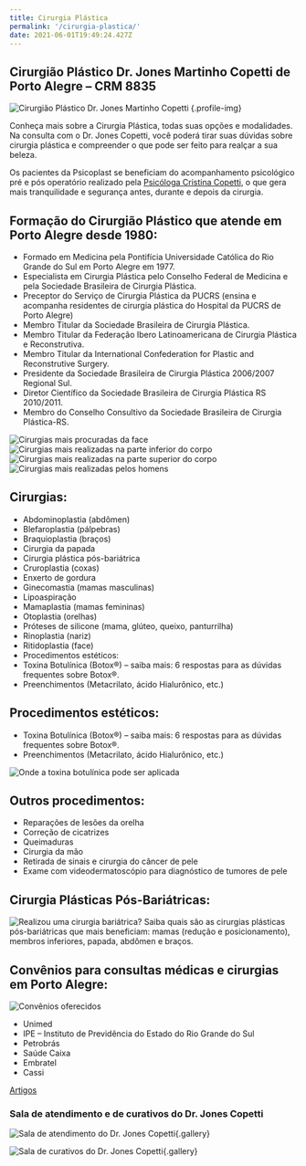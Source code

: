 ```yaml
---
title: Cirurgia Plástica
permalink: '/cirurgia-plastica/'
date: 2021-06-01T19:49:24.427Z
---
```


## Cirurgião Plástico Dr. Jones Martinho Copetti de Porto Alegre – CRM 8835

![Cirurgião Plástico Dr. Jones Martinho Copetti](/img/cirurgiao-plastico-de-porto-alegre-dr-jones-martinho-copetti.jpg) {.profile-img}

Conheça mais sobre a Cirurgia Plástica, todas suas opções e modalidades. Na consulta com o Dr. Jones Copetti, você poderá tirar suas dúvidas sobre cirurgia plástica e compreender o que pode ser feito para realçar a sua beleza.

Os pacientes da Psicoplast se beneficiam do acompanhamento psicológico pré e pós operatório realizado pela [Psicóloga Cristina Copetti](/psicologia/), o que gera mais tranquilidade e segurança antes, durante e depois da cirurgia.

## Formação do Cirurgião Plástico que atende em Porto Alegre desde 1980:

- Formado em Medicina pela Pontifícia Universidade Católica do Rio Grande do Sul em Porto Alegre em 1977.
- Especialista em Cirurgia Plástica pelo Conselho Federal de Medicina e pela Sociedade Brasileira de Cirurgia Plástica.
- Preceptor do Serviço de Cirurgia Plástica da PUCRS (ensina e acompanha residentes de cirurgia plástica do Hospital da PUCRS de Porto Alegre)
- Membro Titular da Sociedade Brasileira de Cirurgia Plástica.
- Membro Titular da Federação Ibero Latinoamericana de Cirurgia Plástica e Reconstrutiva.
- Membro Titular da International Confederation for Plastic and Reconstrutive Surgery.
- Presidente da Sociedade Brasileira de Cirurgia Plástica 2006/2007 Regional Sul.
- Diretor Científico da Sociedade Brasileira de Cirurgia Plástica RS 2010/2011.
- Membro do Conselho Consultivo da Sociedade Brasileira de Cirurgia Plástica-RS.

![Cirurgias mais procuradas da face](/img/post-face.png)
![Cirurgias mais realizadas na parte inferior do corpo](/img/post-parte-inferior.png)
![Cirurgias mais realizadas na parte superior do corpo](/img/post-superior.png)
![Cirurgias mais realizadas pelos homens](/img/post-homens.png)

## Cirurgias:

- Abdominoplastia (abdômen)
- Blefaroplastia (pálpebras)
- Braquioplastia (braços)
- Cirurgia da papada
- Cirurgia plástica pós-bariátrica
- Cruroplastia (coxas)
- Enxerto de gordura
- Ginecomastia (mamas masculinas)
- Lipoaspiração
- Mamaplastia (mamas femininas)
- Otoplastia (orelhas)
- Próteses de silicone (mama, glúteo, queixo, panturrilha)
- Rinoplastia (nariz)
- Ritidoplastia (face)
- Procedimentos estéticos:
- Toxina Botulínica (Botox®) – saiba mais: 6 respostas para as dúvidas frequentes sobre Botox®.
- Preenchimentos (Metacrilato, ácido Hialurônico, etc.)

## Procedimentos estéticos:

- Toxina Botulínica (Botox®) – saiba mais: 6 respostas para as dúvidas frequentes sobre Botox®.
- Preenchimentos (Metacrilato, ácido Hialurônico, etc.)

![Onde a toxina botulínica pode ser aplicada](/img/post-botox.png)

## Outros procedimentos:

- Reparações de lesões da orelha
- Correção de cicatrizes
- Queimaduras
- Cirurgia da mão
- Retirada de sinais e cirurgia do câncer de pele
- Exame com videodermatoscópio para diagnóstico de tumores de pele

## Cirurgia Plásticas Pós-Bariátricas:

![Realizou uma cirurgia bariátrica? Saiba quais são as cirurgias plásticas pós-bariátricas que mais beneficiam: mamas (redução e posicionamento), membros inferiores, papada, abdômen e braços.](/img/post-bariatrica.png)

## Convênios para consultas médicas e cirurgias em Porto Alegre:

![Convênios oferecidos](/img/post-convenios.png)

- Unimed
- IPE – Instituto de Previdência do Estado do Rio Grande do Sul
- Petrobrás
- Saúde Caixa
- Embratel
- Cassi

[Artigos](/s/)

### Sala de atendimento e de curativos do Dr. Jones Copetti

![Sala de atendimento do Dr. Jones Copetti](/img/area-medica-psicoplast-1.jpeg){.gallery}

![Sala de curativos do Dr. Jones Copetti](/img/area-medica-psicoplast-2.jpeg){.gallery}
